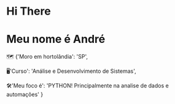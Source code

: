 # Hi There

# Meu nome é André


🗺️ {'Moro em hortolândia': 'SP',

🖥️'Curso': 'Análise e Desenvolvimento de Sistemas',

🛠️'Meu foco é': 'PYTHON! Principalmente na analise de dados e automações' }
